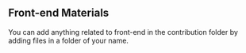 ## Front-end Materials

You can add anything related to front-end in the contribution folder by adding files in a folder of your name.
